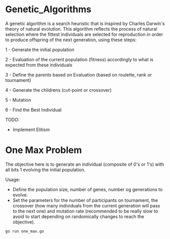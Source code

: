 # Genetic_Algorithms

A genetic algorithm is a search heuristic that is inspired by Charles Darwin's theory of natural evolution. This algorithm reflects the process of natural selection where the fittest individuals are selected for reproduction in order to produce offspring of the next generation, using these steps:

1 - Generate the initial population

2 - Evaluation of the current population (fitness) accordingly to what is expected from these individuals

3 - Define the parents based on Evaluation (based on roulette, rank or tournament)

4 - Generate the childrens (cut-point or crossover)

5 - Mutation

6 - Find the Best Individual

TODO:
- Implement Elitism


# One Max Problem
The objective here is to generate an individual (composite of 0's or 1's) with all bits 1 evolving the initial population.

Usage:
- Define the population size, number of genes, number og generations to evolve.
- Set the parameters for the number of participants on tournament, the crossover (how many individuals from the current generation will pass to the next one) and mutation rate (recommended to be really slow to avoid to start depending on randomically changes to reach the objective).

`go run one_max.go`
